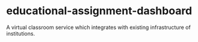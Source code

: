 # educational-assignment-dashboard
A virtual classroom service which integrates with existing infrastructure of institutions.
